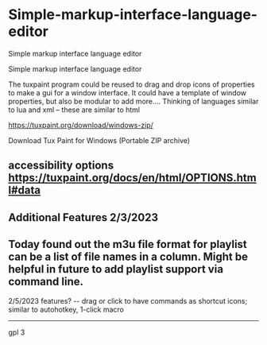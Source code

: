 # Simple-markup-interface-language-editor
Simple markup interface language editor

Simple markup interface language editor

The  tuxpaint program could be reused to drag and drop icons of properties to make a gui for a window interface.
It could have a template of window properties, but also be modular to add more….  Thinking of languages similar to lua and xml – these are similar to html

https://tuxpaint.org/download/windows-zip/

Download Tux Paint for Windows (Portable ZIP archive)


accessibility options
https://tuxpaint.org/docs/en/html/OPTIONS.html#data
----

Additional Features
2/3/2023
----

Today found out the m3u file format for playlist can be a list of file names in a column.
Might be helpful in future to add playlist support via command line. 
-----------
2/5/2023
features?
-- drag or click to have commands as shortcut icons; similar to autohotkey, 1-click macro

----------
gpl 3
           
